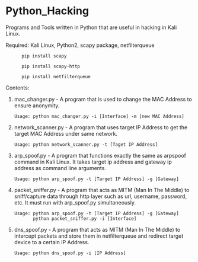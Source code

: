 # Python_Hacking

Programs and Tools written in Python that are useful in hacking in Kali Linux.

Required: Kali Linux, Python2, scapy package, netfilterqueue

          pip install scapy
          
          pip install scapy-http
          
          pip install netfilterqueue

Contents:
   1. mac_changer.py - A program that is used to change the MAC Address to ensure anonymity.
      
          Usage: python mac_changer.py -i [Interface] -m [new MAC Address]
      
   2. network_scanner.py - A program that uses target IP Address to get the target MAC Address under same network.
      
          Usage: python network_scanner.py -t [Taget IP Address]
      
   3. arp_spoof.py - A program that functions exactly the same as arpspoof command in Kali Linux. It takes target ip address and gateway ip address as command line arguments.
      
          Usage: python arp_spoof.py -t [Target IP Address] -g [Gateway]
     
   4. packet_sniffer.py - A program that acts as MITM (Man In The Middle) to sniff/capture data through http layer such as url, username, password, etc. It must run with arp_spoof.py simultaneously.
      
          Usage: python arp_spoof.py -t [Target IP Address] -g [Gateway]
                 python packet_sniffer.py -i [Interface]
                 
   5. dns_spoof.py - A program that acts as MITM (Man In The Middle) to intercept packets and store them in netfilterqueue and redirect target device to a certain IP Address.
   
          Usage: python dns_spoof.py -i [IP Address]
